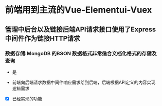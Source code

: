 
# 前端用到主流的Vue-Elementui-Vuex
## 管理中后台以及链接后端API请求接口使用了Express中间件作为链接HTTP请求
### 数据存储:MongoDB 的BSON 数据格式非常适合文档化格式的存储及查询
* 是
- 前端向后端请求数据中间件响应需求给到后端，后端根据API定义的内容实现逻辑需求
- [x] 已经实现的功能
